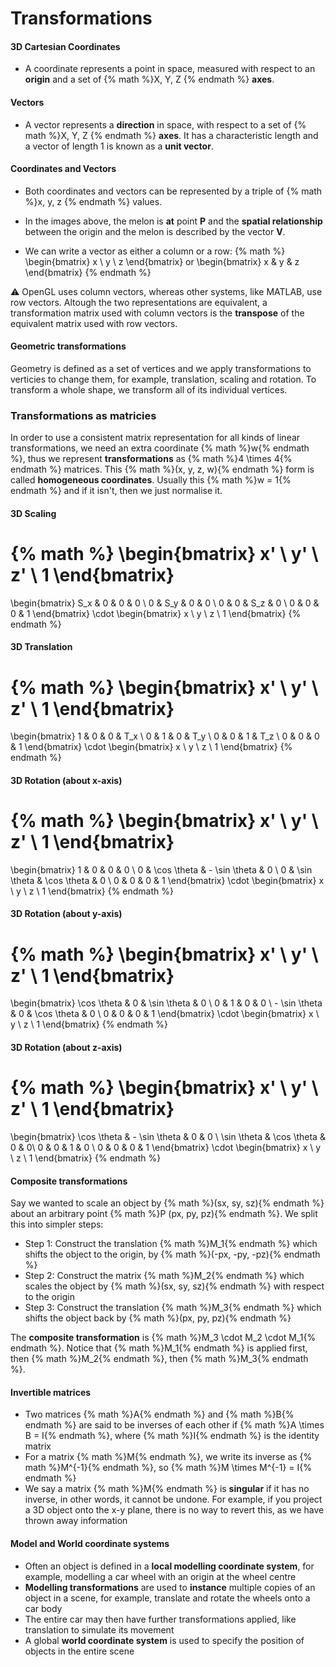 # Transformations

#### 3D Cartesian Coordinates
- A coordinate represents a point in space, measured with respect to an **origin** and a set of {% math %}X, Y, Z {% endmath %} **axes**.

#### Vectors
- A vector represents a **direction** in space, with respect to a set of {% math %}X, Y, Z {% endmath %} **axes**. It has a characteristic length and a vector of length 1 is known as a **unit vector**.

#### Coordinates and Vectors
- Both coordinates and vectors can be represented by a triple of {% math %}x, y, z {% endmath %} values.

- In the images above, the melon is **at** point **P** and the **spatial relationship** between the origin and the melon is described by the vector **V**.

- We can write a vector as either a column or a row: {% math %}
\begin{bmatrix}
    x \\
    y \\
    z
\end{bmatrix}
or
\begin{bmatrix}
    x & y & z
\end{bmatrix}
{% endmath %}

:warning: OpenGL uses column vectors, whereas other systems, like MATLAB, use row vectors. Altough the two representations are equivalent, a transformation matrix used with column vectors is the **transpose** of the equivalent matrix used with row vectors.

#### Geometric transformations
Geometry is defined as a set of vertices and we apply transformations to verticies to change them, for example, translation, scaling and rotation. To transform a whole shape, we transform all of its individual vertices.

### Transformations as matricies
In order to use a consistent matrix representation for all kinds of linear transformations, we need an extra coordinate {% math %}w{% endmath %}, thus we represent **transformations** as {% math %}4 \times 4{% endmath %} matrices. This {% math %}(x, y, z, w){% endmath %} form is called **homogeneous coordinates**. Usually this {% math %}w = 1{% endmath %} and if it isn't, then we just normalise it.

#### 3D Scaling
{% math %}
\begin{bmatrix}
    x' \\
    y' \\
    z' \\
    1
\end{bmatrix}
=
\begin{bmatrix}
    S_x & 0 & 0 & 0 \\
    0 & S_y & 0 & 0 \\
    0 & 0 & S_z & 0 \\ 
    0 & 0 & 0 & 1
\end{bmatrix}
\cdot
\begin{bmatrix}
    x \\
    y \\
    z \\
    1
\end{bmatrix}
{% endmath %}

#### 3D Translation
{% math %}
\begin{bmatrix}
    x' \\
    y' \\
    z' \\
    1
\end{bmatrix}
=
\begin{bmatrix}
    1 & 0 & 0 & T_x \\
    0 & 1 & 0 & T_y \\
    0 & 0 & 1 & T_z \\ 
    0 & 0 & 0 & 1
\end{bmatrix}
\cdot
\begin{bmatrix}
    x \\
    y \\
    z \\
    1
\end{bmatrix}
{% endmath %}

#### 3D Rotation (about x-axis)
{% math %}
\begin{bmatrix}
    x' \\
    y' \\
    z' \\
    1
\end{bmatrix}
=
\begin{bmatrix}
    1 & 0 & 0 & 0 \\
    0 & \cos \theta & - \sin \theta & 0 \\
    0 & \sin \theta & \cos \theta & 0 \\ 
    0 & 0 & 0 & 1
\end{bmatrix}
\cdot
\begin{bmatrix}
    x \\
    y \\
    z \\
    1
\end{bmatrix}
{% endmath %}

#### 3D Rotation (about y-axis)
{% math %}
\begin{bmatrix}
    x' \\
    y' \\
    z' \\
    1
\end{bmatrix}
=
\begin{bmatrix}
    \cos \theta & 0 & \sin \theta & 0 \\
    0 & 1 & 0 & 0 \\
    - \sin \theta & 0 & \cos \theta & 0 \\ 
    0 & 0 & 0 & 1
\end{bmatrix}
\cdot
\begin{bmatrix}
    x \\
    y \\
    z \\
    1
\end{bmatrix}
{% endmath %}

#### 3D Rotation (about z-axis)
{% math %}
\begin{bmatrix}
    x' \\
    y' \\
    z' \\
    1
\end{bmatrix}
=
\begin{bmatrix}
    \cos \theta & - \sin \theta & 0 & 0 \\
    \sin \theta & \cos \theta & 0 & 0\\ 
    0 & 0 & 1 & 0 \\
    0 & 0 & 0 & 1
\end{bmatrix}
\cdot
\begin{bmatrix}
    x \\
    y \\
    z \\
    1
\end{bmatrix}
{% endmath %}

#### Composite transformations
Say we wanted to scale an object by {% math %}(sx, sy, sz){% endmath %} about an arbitrary point {% math %}P (px, py, pz){% endmath %}. We split this into simpler steps:
- Step 1: Construct the translation {% math %}M_1{% endmath %} which shifts the object to the origin, by {% math %}(-px, -py, -pz){% endmath %}
- Step 2: Construct the matrix {% math %}M_2{% endmath %} which scales the object by {% math %}(sx, sy, sz){% endmath %} with respect to the origin
- Step 3: Construct the translation {% math %}M_3{% endmath %} which shifts the object back by {% math %}(px, py, pz){% endmath %}

The **composite transformation** is {% math %}M_3 \cdot M_2 \cdot M_1{% endmath %}. Notice that {% math %}M_1{% endmath %} is applied first, then {% math %}M_2{% endmath %}, then {% math %}M_3{% endmath %}.

#### Invertible matrices
- Two matrices {% math %}A{% endmath %} and {% math %}B{% endmath %} are said to be inverses of each other if {% math %}A \times B = I{% endmath %}, where {% math %}I{% endmath %} is the identity matrix
- For a matrix {% math %}M{% endmath %}, we write its inverse as {% math %}M^{-1}{% endmath %}, so {% math %}M \times M^{-1} = I{% endmath %}
- We say a matrix {% math %}M{% endmath %} is **singular** if it has no inverse, in other words, it cannot be undone. For example, if you project a 3D object onto the x-y plane, there is no way to revert this, as we have thrown away information

#### Model and World coordinate systems
- Often an object is defined in a **local modelling coordinate system**, for example, modelling a car wheel with an origin at the wheel centre
- **Modelling transformations** are used to **instance** multiple copies of an object in a scene, for example, translate and rotate the wheels onto a car body
- The entire car may then have further transformations applied, like translation to simulate its movement
- A global **world coordinate system** is used to specify the position of objects in the entire scene